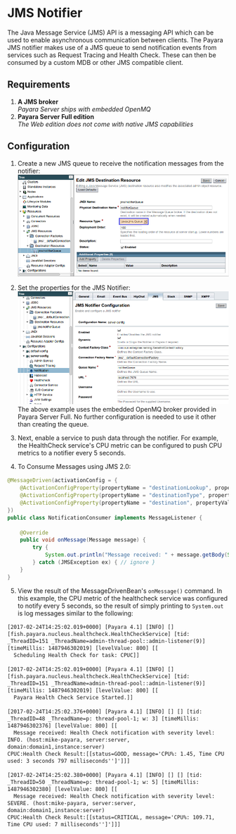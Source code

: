# JMS Notifier
The Java Message Service (JMS) API is a messaging API which can be used to enable asynchronous communication between clients. The Payara JMS notifier makes use of a JMS queue to send notification events from services such as Request Tracing and Health Check. These can then be consumed by a custom MDB or other JMS compatible client.

## Requirements

1. **A JMS broker**<br />_Payara Server ships with embedded OpenMQ_
2. **Payara Server Full edition**<br />_The Web edition does not come with native JMS capabilities_

## Configuration

1. Create a new JMS queue to receive the notification messages from the notifier:
![](/assets/edit-jms-destination.png)

2. Set the properties for the JMS Notifier:
![](/assets/jms-notifier-configuration.png)
The above example uses the embedded OpenMQ broker provided in Payara Server Full. No further configuration is needed to use it other than creating the queue.

3. Next, enable a service to push data through the notifier. For example, the HealthCheck service's CPU metric can be configured to push CPU metrics to a notifier every 5 seconds.

4. To Consume Messages using JMS 2.0:
```Java
@MessageDriven(activationConfig = {
    @ActivationConfigProperty(propertyName = "destinationLookup", propertyValue = "jms/notifierQueue"),
    @ActivationConfigProperty(propertyName = "destinationType", propertyValue = "javax.jms.Queue"),
    @ActivationConfigProperty(propertyName = "destination", propertyValue = "notifierQueue"),
})
public class NotificationConsumer implements MessageListener {

    @Override
    public void onMessage(Message message) {
        try {
            System.out.println("Message received: " + message.getBody(String.class));
        } catch (JMSException ex) { // ignore }
    }
}
```

5. View the result of the MessageDrivenBean's `onMessage()` command. In this example, the CPU metric of the healthcheck service was configured to notify every 5 seconds, so the result of simply printing to `System.out` is log messages similar to the following:

```
[2017-02-24T14:25:02.019+0000] [Payara 4.1] [INFO] [] [fish.payara.nucleus.healthcheck.HealthCheckService] [tid: _ThreadID=151 _ThreadName=admin-thread-pool::admin-listener(9)] [timeMillis: 1487946302019] [levelValue: 800] [[
  Scheduling Health Check for task: CPUC]]

[2017-02-24T14:25:02.019+0000] [Payara 4.1] [INFO] [] [fish.payara.nucleus.healthcheck.HealthCheckService] [tid: _ThreadID=151 _ThreadName=admin-thread-pool::admin-listener(9)] [timeMillis: 1487946302019] [levelValue: 800] [[
  Payara Health Check Service Started.]]

[2017-02-24T14:25:02.376+0000] [Payara 4.1] [INFO] [] [] [tid: _ThreadID=48 _ThreadName=p: thread-pool-1; w: 3] [timeMillis: 1487946302376] [levelValue: 800] [[
  Message received: Health Check notification with severity level: INFO. (host:mike-payara, server:server, domain:domain1,instance:server)
CPUC:Health Check Result:[[status=GOOD, message='CPU%: 1.45, Time CPU used: 3 seconds 797 milliseconds'']']]]

[2017-02-24T14:25:02.380+0000] [Payara 4.1] [INFO] [] [] [tid: _ThreadID=50 _ThreadName=p: thread-pool-1; w: 5] [timeMillis: 1487946302380] [levelValue: 800] [[
  Message received: Health Check notification with severity level: SEVERE. (host:mike-payara, server:server, domain:domain1,instance:server)
CPUC:Health Check Result:[[status=CRITICAL, message='CPU%: 109.71, Time CPU used: 7 milliseconds'']']]]
```
